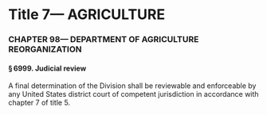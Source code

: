 
# Title 7— AGRICULTURE
### CHAPTER 98— DEPARTMENT OF AGRICULTURE REORGANIZATION
#### § 6999. Judicial review

A final determination of the Division shall be reviewable and enforceable by any United States district court of competent jurisdiction in accordance with chapter 7 of title 5.
